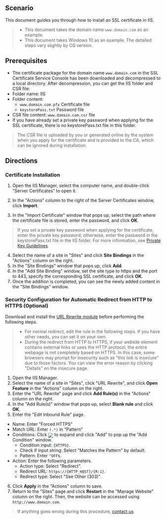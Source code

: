 ## Scenario
This document guides you through how to install an SSL certificate in IIS.
>
>- This document takes the domain name `www.domain.com` as an example.
>- This document takes Windows 10 as an example. The detailed steps vary slightly by OS version.
>
## Prerequisites
- The certificate package for the domain name `www.domain.com` in the SSL Certificate Service Console has been downloaded and decompressed to a local directory.
After decompression, you can get the IIS folder and CSR file:
 - Folder name: IIS
 - Folder content:
    - `www.domain.com.pfx`   Certificate file
    - `keystorePass.txt`   Password file
  - CSR file content: 	`www.domain.com.csr` file
- If you have already set a private key password when applying for the SSL certificate, there is no keystorePass.txt file in this folder.

>The CSR file is uploaded by you or generated online by the system when you apply for the certificate and is provided to the CA, which can be ignored during installation.

## Directions

### Certificate Installation
1. Open the IIS Manager, select the computer name, and double-click "Server Certificates" to open it.

2. In the "Actions" column to the right of the Server Certificates window, click **Import**.

3. In the "Import Certificate" window that pops up, select the path where the certificate file is stored, enter the password, and click **OK**.
> If you set a private key password when applying for the certificate, enter the private key password; otherwise, enter the password in the keystorePass.txt file in the IIS folder. For more information, see [Private Key Guidelines](https://intl.cloud.tencent.com/document/product/1007/30172).

4. Select the name of a site in "Sites" and click **Site Bindings** in the "Actions" column on the right.
5. In the "Site Bindings" window that pops up, click **Add**.
6. In the "Add Site Binding" window, set the site type to https and the port to 443, specify the corresponding SSL certificate, and click **OK**.
7. Once the addition is completed, you can see the newly added content in the "Site Bindings" window.

### Security Configuration for Automatic Redirect from HTTP to HTTPS (Optional)

Download and install the [URL Rewrite module](https://www.iis.net/downloads/microsoft/url-rewrite) before performing the following steps.
>
>- For normal redirect, edit the rule in the following steps. If you have other needs, you can set it on your own.
>- During the redirect from HTTP to HTTPS, if your website element contains external links or uses the HTTP protocol, the entire webpage is not completely based on HTTPS. In this case, some browsers may prompt for insecurity such as "this link is insecure" due to those factors. You can view the error reason by clicking "Details" on the insecure page.
>
1. Open the IIS Manager.
2. Select the name of a site in "Sites", click "URL Rewrite", and click **Open Feature** in the "Actions" column on the right.
3. Enter the "URL Rewrite" page and click **Add Rule(s)** in the "Actions" column on the right.
4. In the "Add Rule(s)" window that pops up, select **Blank rule** and click **OK**.
5. Enter the "Edit Inbound Rule" page.
  - Name: Enter "Forced HTTPS"
  - Match URL: Enter `(.*)` in "Pattern"
  - Conditions: Click <img src="https://main.qcloudimg.com/raw/b55f713d199b5077dfa66fa960b08363.png" style="margin-bottom: -5px;"></img> to expand and click "Add" to pop up the "Add Condition" window.
    - Condition input: `{HTTPS}`.
    - Check if input string: Select "Matches the Pattern" by default.
    - Pattern: Enter `^OFF$`.
  - Action: Enter the following parameters.
	  - Action type: Select "Redirect".
	  - Redirect URL: `https://{HTTP_HOST}/{R:1}`.
	  - Redirect type: Select "See Other (303)".
6. Click **Apply** in the "Actions" column to save.
7. Return to the "Sites" page and click **Restart** in the "Manage Website" column on the right. Then, the website can be accessed using `http://www.domain.com`.

> If anything goes wrong during this procedure, [contact us](https://intl.cloud.tencent.com/document/product/1007/30951).

